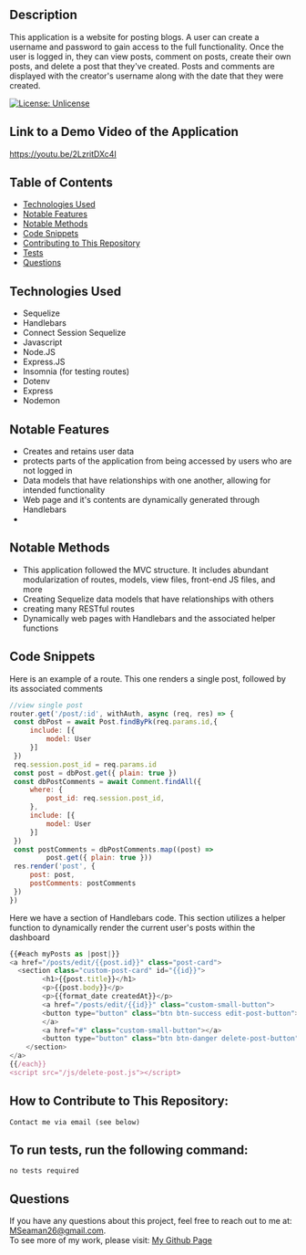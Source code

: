 
  ## Description

This application is a website for posting blogs.  A user can create a username and password to gain access to the full functionality.  Once the user is logged in, they can view posts, comment on posts, create their own posts, and delete a post that they've created. Posts and comments are displayed with the creator's username along with the date that they were created.

  [![License: Unlicense](https://img.shields.io/badge/license-Unlicense-blue.svg)](http://unlicense.org/)


  ## Link to a Demo Video of the Application
  https://youtu.be/2LzritDXc4I

  ## Table of Contents

 
  * [Technologies Used](#technologies-used)
  * [Notable Features](#notable-features)
  * [Notable Methods](#notable-methods)
  * [Code Snippets](#code-snippets)
  * [Contributing to This Repository](#how-to-contribute-to-this-repository)<br />
  * [Tests](#to-run-tests-run-the-following-command)<br />
  * [Questions](#questions)<br />

  ## Technologies Used
  - Sequelize
  - Handlebars
  - Connect Session Sequelize
  - Javascript
  - Node.JS
  - Express.JS
  - Insomnia (for testing routes)
  - Dotenv
  - Express 
  - Nodemon
  ## Notable Features
  - Creates and retains user data
  - protects parts of the application from being accessed by users who are not logged in
  - Data models that have relationships with one another, allowing for intended functionality
  - Web page and it's contents are dynamically generated through Handlebars
  - 

  ## Notable Methods
  - This application followed the MVC structure.  It includes abundant modularization of routes, models, view files, front-end JS files, and more
  - Creating Sequelize data models that have relationships with others
  - creating many RESTful routes
  - Dynamically web pages with Handlebars and the associated helper functions

 ## Code Snippets
   Here is an example of a route.  This one renders a single post, followed by its associated comments
   ```javascript
//view single post 
router.get('/post/:id', withAuth, async (req, res) => {
    const dbPost = await Post.findByPk(req.params.id,{
        include: [{
            model: User
        }]
    })
    req.session.post_id = req.params.id
    const post = dbPost.get({ plain: true })
    const dbPostComments = await Comment.findAll({
        where: {
            post_id: req.session.post_id,
        },
        include: [{
            model: User
        }]
    })
    const postComments = dbPostComments.map((post) => 
            post.get({ plain: true }))
    res.render('post', {
        post: post,
        postComments: postComments
    })
})
   ```
Here we have a section of Handlebars code.  This section utilizes a helper function to dynamically render the current user's posts within the dashboard
```javascript
{{#each myPosts as |post|}}
<a href="/posts/edit/{{post.id}}" class="post-card">
  <section class="custom-post-card" id="{{id}}">
        <h1>{{post.title}}</h1>
        <p>{{post.body}}</p>
        <p>{{format_date createdAt}}</p>
        <a href="/posts/edit/{{id}}" class="custom-small-button">
        <button type="button" class="btn btn-success edit-post-button">Edit Post</button>
        </a>
        <a href="#" class="custom-small-button"></a>
        <button type="button" class="btn btn-danger delete-post-button" id={{post.id}}>Delete Post</button>
    </section>
</a>
{{/each}}
<script src="/js/delete-post.js"></script>
```

    
  ## How to Contribute to This Repository:

    Contact me via email (see below)
    
  ## To run tests, run the following command:

    no tests required

    
  ## Questions
  If you have any questions about this project, feel free to reach out to me at:
  <a href="MSeaman26@gmail.com">MSeaman26@gmail.com</a>.  
  To see more of my work, please visit:
  <a href="https://github.com/MSeaman26">My Github Page</a>






